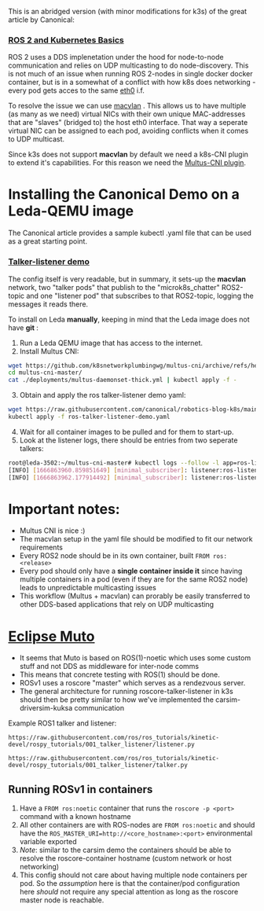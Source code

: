 This is an abridged version (with minor modifications for k3s) of the great article by Canonical:

### [ROS 2 and Kubernetes Basics](https://ubuntu.com/blog/exploring-ros-2-with-kubernetes) 

ROS 2 uses a DDS implenetation under the hood for node-to-node communication and relies on UDP multicasting to do node-discovery. This is not much of an issue when running ROS 2-nodes in single docker docker container, but is in a somewhat of a conflict with how k8s does networking - every pod gets acces to the same [eth0](https://ubuntu.com/blog/multus-how-to-escape-the-kubernetes-eth0-prison) i.f. 

To resolve the issue we can use [macvlan](https://backreference.org/2014/03/20/some-notes-on-macvlanmacvtap/) . This allows us to have multiple (as many as we need) virtual NICs with their own unique MAC-addresses that are "slaves" (bridged to) the host eth0 interface. That way a seperate virtual NIC can be assigned to each pod, avoiding conflicts when it comes to UDP multicast.

Since k3s does not support **macvlan**  by default we need a k8s-CNI plugin to extend it's capabilities.
For this reason we need the [Multus-CNI plugin](https://github.com/k8snetworkplumbingwg/multus-cni/blob/master/docs/quickstart.md). 

# Installing the Canonical Demo on a Leda-QEMU image

The Canonical article provides a sample kubectl .yaml file that can be used as a great starting point.

### [Talker-listener demo](https://github.com/canonical/robotics-blog-k8s/blob/main/ros-talker-listener-demo.yaml)  

The config itself is very readable, but in summary, it sets-up the **macvlan** network, two "talker pods" that publish to the "microk8s_chatter" ROS2-topic and one "listener pod" that subscribes to that ROS2-topic, logging the messages it reads there.

To install on Leda __manually__, keeping in mind that the Leda image does not have __git__ :

1) Run a Leda QEMU image that has access to the internet.
3) Install Multus CNI:
```bash
wget https://github.com/k8snetworkplumbingwg/multus-cni/archive/refs/heads/master.zipunzip master.zip 
cd multus-cni-master/
cat ./deployments/multus-daemonset-thick.yml | kubectl apply -f -
```
3) Obtain and apply the ros talker-listener demo yaml:
```bash
wget https://raw.githubusercontent.com/canonical/robotics-blog-k8s/main/ros-talker-listener-demo.yaml
kubectl apply -f ros-talker-listener-demo.yaml
```
4) Wait for all container images to be pulled and for them to start-up.
5) Look at the listener logs, there should be entries from two seperate talkers:
```bash 
root@leda-3502:~/multus-cni-master# kubectl logs --follow -l app=ros-listener
[INFO] [1666863960.859851649] [minimal_subscriber]: listener:ros-listener-deployment-575bfddd-jvm5j:1: "talker:ros-talker-deployment-6c447f496c-s274q:1: 3362"
[INFO] [1666863962.177914492] [minimal_subscriber]: listener:ros-listener-deployment-575bfddd-jvm5j:1: "talker:ros-talker-deployment-6c447f496c-8d9v9:1: 3333"
```

# Important notes:
- Multus CNI is nice :)
- The macvlan setup in the yaml file should be modified to fit our network requirements
- Every ROS2 node should be in its own container, built `FROM ros:<release>`
- Every pod should only have a **single container inside it** since having multiple containers in a pod (even if they are for the same ROS2 node) leads to unpredictable multicasting issues
- This workflow (Multus + macvlan) can prorably be easily transferred to other DDS-based applications that rely on UDP multicasting 

# [Eclipse Muto](https://github.com/eclipse-muto/agent) 


 - It seems that Muto is based on ROS(1)-noetic which uses some custom stuff and not DDS as middleware for inter-node comms
 - This means that concrete testing with ROS(1) should be done.
 - ROSv1 uses a roscore "master" which serves as a rendezvous server.
 - The general architecture for running roscore-talker-listener in k3s should then be pretty similar to how we've implemented the carsim-driversim-kuksa communication 

Example ROS1 talker and listener:

```
https://raw.githubusercontent.com/ros/ros_tutorials/kinetic-devel/rospy_tutorials/001_talker_listener/listener.py
```

```
https://raw.githubusercontent.com/ros/ros_tutorials/kinetic-devel/rospy_tutorials/001_talker_listener/talker.py
```
## Running ROSv1 in containers
1. Have a  `FROM ros:noetic` container that runs the `roscore -p <port>` command with a known hostname
2. All other containers are with ROS-nodes are `FROM ros:noetic` and should have the `ROS_MASTER_URI=http://<core_hostname>:<port>` environmental variable exported
3. _Note_: similar to the carsim demo the containers should be able to resolve the roscore-container hostname (custom network or host networking)
4. This config should not care about having multiple node containers per pod. So the *assumption* here is that the container/pod configuration here *should* not require any special attention as long as the roscore master node is reachable.
